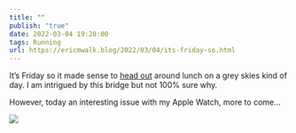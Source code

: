 ```yaml
---
title: ""
publish: "true"
date: 2022-03-04 19:20:00
tags: Running
url: https://ericmwalk.blog/2022/03/04/its-friday-so.html
---
```


It’s Friday so it made sense to [head out](http://www.strava.com/activities/6772703808) around lunch on a grey skies kind of day.  I am intrigued by this bridge but not 100% sure why.

However, today an interesting issue with my Apple Watch, more to come…



![](https://ericmwalk.blog/uploads/2022/a34be4f713.jpg)